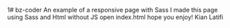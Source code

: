1# bz-coder
An example of a responsive page with Sass
I made this page using Sass and Html without JS
open index.html
hope you enjoy!
Kian Latifi

